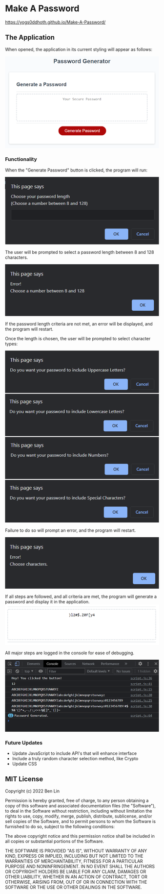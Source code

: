 # Make A Password 

https://yogs0ddhoth.github.io/Make-A-Password/

## The Application
When opened, the application in its current styling will appear as follows:

![The Password Generator application displays a red button to "Generate Password".](./assets/images/preview.png)

### Functionality 

When the "Generate Password" button is clicked, the program will run:

![Select Password Length.](./assets/images/password-length.png)

The user will be prompted to select a password length between 8 and 128 characters.

![Error! Choose a number between 8 and 128.](./assets/images/error1.png) 

If the password length criteria are not met, an error will be displayed, and the program will restart. 

Once the length is chosen, the user will be prompted to select character types: 

![Do you want your password to include Uppercase Letters?](./assets/images/uppercase-check.png)
![Do you want your password to include Lowercase Letters?](./assets/images/lowercase-check.png)
![Do you want your password to include Numbers?](./assets/images/number-check.png)
![Do you want your password to include Special Characters?](./assets/images/special-char-check.png) 

Failure to do so will prompt an error, and the program will restart.

![Error! Choose Characters](./assets/images/error2.png) 

If all steps are followed, and all criteria are met, the program will generate a password and display it in the application. 
![Password](./assets/images/password.png) 

All major steps are logged in the console for ease of debugging.

![console](./assets/images/console.png) 

### Future Updates 

* Update JavaScript to include API's that will enhance interface 
* Include a truly random character selection method, like Crypto
* Update CSS 

## MIT License ##

Copyright (c) 2022 Ben Lin

Permission is hereby granted, free of charge, to any person obtaining a copy
of this software and associated documentation files (the "Software"), to deal
in the Software without restriction, including without limitation the rights
to use, copy, modify, merge, publish, distribute, sublicense, and/or sell
copies of the Software, and to permit persons to whom the Software is
furnished to do so, subject to the following conditions:

The above copyright notice and this permission notice shall be included in all
copies or substantial portions of the Software.

THE SOFTWARE IS PROVIDED "AS IS", WITHOUT WARRANTY OF ANY KIND, EXPRESS OR
IMPLIED, INCLUDING BUT NOT LIMITED TO THE WARRANTIES OF MERCHANTABILITY,
FITNESS FOR A PARTICULAR PURPOSE AND NONINFRINGEMENT. IN NO EVENT SHALL THE
AUTHORS OR COPYRIGHT HOLDERS BE LIABLE FOR ANY CLAIM, DAMAGES OR OTHER
LIABILITY, WHETHER IN AN ACTION OF CONTRACT, TORT OR OTHERWISE, ARISING FROM,
OUT OF OR IN CONNECTION WITH THE SOFTWARE OR THE USE OR OTHER DEALINGS IN THE
SOFTWARE.
